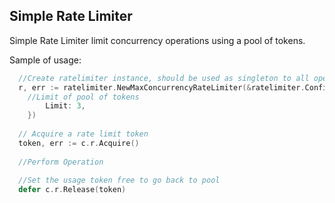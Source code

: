 <h2>Simple Rate Limiter</h2>


Simple Rate Limiter limit concurrency operations using a pool of tokens. 

Sample of usage: 
```go
  //Create ratelimiter instance, should be used as singleton to all operations
  r, err := ratelimiter.NewMaxConcurrencyRateLimiter(&ratelimiter.Config{
    //Limit of pool of tokens
		Limit: 3,
	})
  
  // Acquire a rate limit token
  token, err := c.r.Acquire()
  
  //Perform Operation
  
  //Set the usage token free to go back to pool
  defer c.r.Release(token)
```
